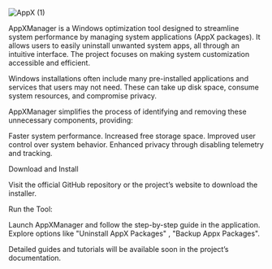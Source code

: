 ![AppX (1)](https://github.com/user-attachments/assets/8929f8ec-f65a-4aee-bb2f-e8ea1893449b)

AppXManager is a Windows optimization tool designed to streamline system performance by managing system applications (AppX packages). It allows users to easily uninstall unwanted system apps, all through an intuitive interface. The project focuses on making system customization accessible and efficient.



Windows installations often include many pre-installed applications and services that users may not need. These can take up disk space, consume system resources, and compromise privacy. 

AppXManager simplifies the process of identifying and removing these unnecessary components, providing:

Faster system performance.
Increased free storage space.
Improved user control over system behavior.
Enhanced privacy through disabling telemetry and tracking.


Download and Install

Visit the official GitHub repository or the project’s website to download the installer.

Run the Tool:

Launch AppXManager and follow the step-by-step guide in the application.
Explore options like "Uninstall AppX Packages" , "Backup Appx Packages".

Detailed guides and tutorials will be available soon in the project’s documentation.
